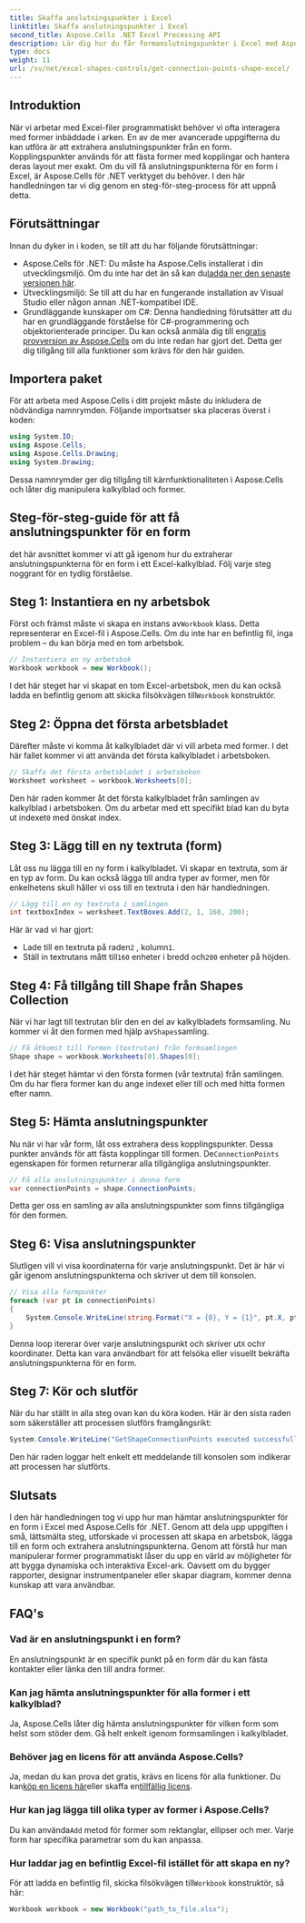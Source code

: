 ```yaml
---
title: Skaffa anslutningspunkter i Excel
linktitle: Skaffa anslutningspunkter i Excel
second_title: Aspose.Cells .NET Excel Processing API
description: Lär dig hur du får formanslutningspunkter i Excel med Aspose.Cells för .NET. Följ vår steg-för-steg-guide för att enkelt extrahera och visa formpunkter programmatiskt.
type: docs
weight: 11
url: /sv/net/excel-shapes-controls/get-connection-points-shape-excel/
---
```

## Introduktion
När vi arbetar med Excel-filer programmatiskt behöver vi ofta interagera med former inbäddade i arken. En av de mer avancerade uppgifterna du kan utföra är att extrahera anslutningspunkter från en form. Kopplingspunkter används för att fästa former med kopplingar och hantera deras layout mer exakt. Om du vill få anslutningspunkterna för en form i Excel, är Aspose.Cells för .NET verktyget du behöver. I den här handledningen tar vi dig genom en steg-för-steg-process för att uppnå detta.
## Förutsättningar
Innan du dyker in i koden, se till att du har följande förutsättningar:
- Aspose.Cells för .NET: Du måste ha Aspose.Cells installerat i din utvecklingsmiljö. Om du inte har det än så kan du[ladda ner den senaste versionen här](https://releases.aspose.com/cells/net/).
- Utvecklingsmiljö: Se till att du har en fungerande installation av Visual Studio eller någon annan .NET-kompatibel IDE.
- Grundläggande kunskaper om C#: Denna handledning förutsätter att du har en grundläggande förståelse för C#-programmering och objektorienterade principer.
 Du kan också anmäla dig till en[gratis provversion av Aspose.Cells](https://releases.aspose.com/) om du inte redan har gjort det. Detta ger dig tillgång till alla funktioner som krävs för den här guiden.

## Importera paket
För att arbeta med Aspose.Cells i ditt projekt måste du inkludera de nödvändiga namnrymden. Följande importsatser ska placeras överst i koden:
```csharp
using System.IO;
using Aspose.Cells;
using Aspose.Cells.Drawing;
using System.Drawing;
```
Dessa namnrymder ger dig tillgång till kärnfunktionaliteten i Aspose.Cells och låter dig manipulera kalkylblad och former.

## Steg-för-steg-guide för att få anslutningspunkter för en form
det här avsnittet kommer vi att gå igenom hur du extraherar anslutningspunkterna för en form i ett Excel-kalkylblad. Följ varje steg noggrant för en tydlig förståelse.
## Steg 1: Instantiera en ny arbetsbok
 Först och främst måste vi skapa en instans av`Workbook` klass. Detta representerar en Excel-fil i Aspose.Cells. Om du inte har en befintlig fil, inga problem – du kan börja med en tom arbetsbok.
```csharp
// Instantiera en ny arbetsbok
Workbook workbook = new Workbook();
```
 I det här steget har vi skapat en tom Excel-arbetsbok, men du kan också ladda en befintlig genom att skicka filsökvägen till`Workbook` konstruktör.
## Steg 2: Öppna det första arbetsbladet
Därefter måste vi komma åt kalkylbladet där vi vill arbeta med former. I det här fallet kommer vi att använda det första kalkylbladet i arbetsboken.
```csharp
// Skaffa det första arbetsbladet i arbetsboken
Worksheet worksheet = workbook.Worksheets[0];
```
 Den här raden kommer åt det första kalkylbladet från samlingen av kalkylblad i arbetsboken. Om du arbetar med ett specifikt blad kan du byta ut indexet`0` med önskat index.
## Steg 3: Lägg till en ny textruta (form)
Låt oss nu lägga till en ny form i kalkylbladet. Vi skapar en textruta, som är en typ av form. Du kan också lägga till andra typer av former, men för enkelhetens skull håller vi oss till en textruta i den här handledningen.
```csharp
// Lägg till en ny textruta i samlingen
int textboxIndex = worksheet.TextBoxes.Add(2, 1, 160, 200);
```
Här är vad vi har gjort:
-  Lade till en textruta på raden`2` , kolumn`1`.
-  Ställ in textrutans mått till`160` enheter i bredd och`200` enheter på höjden.
## Steg 4: Få tillgång till Shape från Shapes Collection
 När vi har lagt till textrutan blir den en del av kalkylbladets formsamling. Nu kommer vi åt den formen med hjälp av`Shapes`samling.
```csharp
// Få åtkomst till formen (textrutan) från formsamlingen
Shape shape = workbook.Worksheets[0].Shapes[0];
```
I det här steget hämtar vi den första formen (vår textruta) från samlingen. Om du har flera former kan du ange indexet eller till och med hitta formen efter namn.
## Steg 5: Hämta anslutningspunkter
Nu när vi har vår form, låt oss extrahera dess kopplingspunkter. Dessa punkter används för att fästa kopplingar till formen. De`ConnectionPoints` egenskapen för formen returnerar alla tillgängliga anslutningspunkter.
```csharp
// Få alla anslutningspunkter i denna form
var connectionPoints = shape.ConnectionPoints;
```
Detta ger oss en samling av alla anslutningspunkter som finns tillgängliga för den formen.
## Steg 6: Visa anslutningspunkter
Slutligen vill vi visa koordinaterna för varje anslutningspunkt. Det är här vi går igenom anslutningspunkterna och skriver ut dem till konsolen.
```csharp
// Visa alla formpunkter
foreach (var pt in connectionPoints)
{
    System.Console.WriteLine(string.Format("X = {0}, Y = {1}", pt.X, pt.Y));
}
```
 Denna loop itererar över varje anslutningspunkt och skriver ut`X` och`Y` koordinater. Detta kan vara användbart för att felsöka eller visuellt bekräfta anslutningspunkterna för en form.
## Steg 7: Kör och slutför
När du har ställt in alla steg ovan kan du köra koden. Här är den sista raden som säkerställer att processen slutförs framgångsrikt:
```csharp
System.Console.WriteLine("GetShapeConnectionPoints executed successfully.");
```
Den här raden loggar helt enkelt ett meddelande till konsolen som indikerar att processen har slutförts.

## Slutsats
I den här handledningen tog vi upp hur man hämtar anslutningspunkter för en form i Excel med Aspose.Cells för .NET. Genom att dela upp uppgiften i små, lättsmälta steg, utforskade vi processen att skapa en arbetsbok, lägga till en form och extrahera anslutningspunkterna.
Genom att förstå hur man manipulerar former programmatiskt låser du upp en värld av möjligheter för att bygga dynamiska och interaktiva Excel-ark. Oavsett om du bygger rapporter, designar instrumentpaneler eller skapar diagram, kommer denna kunskap att vara användbar.
## FAQ's
### Vad är en anslutningspunkt i en form?
En anslutningspunkt är en specifik punkt på en form där du kan fästa kontakter eller länka den till andra former.
### Kan jag hämta anslutningspunkter för alla former i ett kalkylblad?
Ja, Aspose.Cells låter dig hämta anslutningspunkter för vilken form som helst som stöder dem. Gå helt enkelt igenom formsamlingen i kalkylbladet.
### Behöver jag en licens för att använda Aspose.Cells?
Ja, medan du kan prova det gratis, krävs en licens för alla funktioner. Du kan[köp en licens här](https://purchase.aspose.com/buy)eller skaffa en[tillfällig licens](https://purchase.aspose.com/temporary-license/).
### Hur kan jag lägga till olika typer av former i Aspose.Cells?
Du kan använda`Add` metod för former som rektanglar, ellipser och mer. Varje form har specifika parametrar som du kan anpassa.
### Hur laddar jag en befintlig Excel-fil istället för att skapa en ny?
 För att ladda en befintlig fil, skicka filsökvägen till`Workbook` konstruktör, så här:  
```csharp
Workbook workbook = new Workbook("path_to_file.xlsx");
```